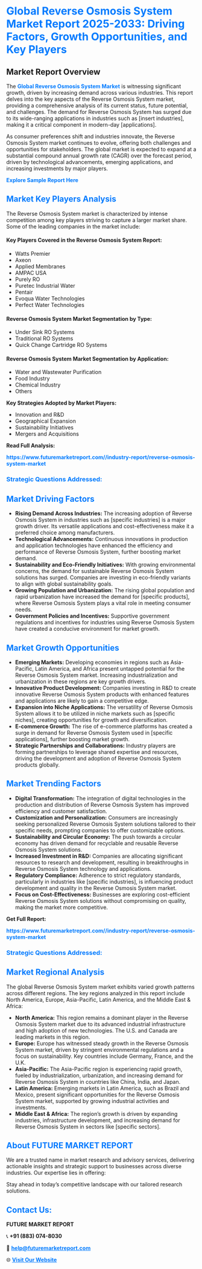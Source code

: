 <h1 style="color: #007BFF;">Global Reverse Osmosis System Market Report 2025-2033: Driving Factors, Growth Opportunities, and Key Players</h1>

<section id="overview">
<h2>Market Report Overview</h2>
<p>The <a href="https://www.futuremarketreport.com//industry-report/reverse-osmosis-system-market" style="color: #007BFF; text-decoration: none;"><strong>Global Reverse Osmosis System Market</strong></a> is witnessing significant growth, driven by increasing demand across various industries. This report delves into the key aspects of the Reverse Osmosis System market, providing a comprehensive analysis of its current status, future potential, and challenges. The demand for Reverse Osmosis System has surged due to its wide-ranging applications in industries such as [insert industries], making it a critical component in modern-day [applications].</p>
<p>As consumer preferences shift and industries innovate, the Reverse Osmosis System market continues to evolve, offering both challenges and opportunities for stakeholders. The global market is expected to expand at a substantial compound annual growth rate (CAGR) over the forecast period, driven by technological advancements, emerging applications, and increasing investments by major players.</p>
</section>

<section id="overview">
<p><a href="https://www.futuremarketreport.com//request-sample/reportId=88733" style="color: #007BFF; text-decoration: none;"><strong>Explore Sample Report Here</strong></a></p>
</section>

<section id="key-players">
<h2 style="color: #007BFF;">Market Key Players Analysis</h2>
<p>The Reverse Osmosis System market is characterized by intense competition among key players striving to capture a larger market share. Some of the leading companies in the market include:</p>
<h4>Key Players Covered in the Reverse Osmosis System Report:</h4>
<ul><li>Watts Premier</li><li>Axeon</li><li>Applied Membranes</li><li>AMPAC USA</li><li>Purely RO</li><li>Puretec Industrial Water</li><li>Pentair</li><li>Evoqua Water Technologies</li><li>Perfect Water Technologies</li></ul>
<h4>Reverse Osmosis System Market Segmentation by Type:</h4>
<ul><li>Under Sink RO Systems</li><li>Traditional RO Systems</li><li>Quick Change Cartridge RO Systems</li></ul>

<h4>Reverse Osmosis System Market Segmentation by Application:</h4>
<ul><li>Water and Wastewater Purification</li><li>Food Industry</li><li>Chemical Industry</li><li>Others</li></ul>
<p><strong>Key Strategies Adopted by Market Players:</strong></p>
<ul>
<li>Innovation and R&D</li>
<li>Geographical Expansion</li>
<li>Sustainability Initiatives</li>
<li>Mergers and Acquisitions</li>
</ul>
</section>

<section>
<p><strong>Read Full Analysis: </strong></p><a href="https://www.futuremarketreport.com//industry-report/reverse-osmosis-system-market" style="color: #007BFF; text-decoration: none;"><strong>https://www.futuremarketreport.com//industry-report/reverse-osmosis-system-market</strong></a>
<h3 style="color: #007BFF;">Strategic Questions Addressed:</h3>
</section>

<section id="driving-factors">
<h2 style="color: #007BFF;">Market Driving Factors</h2>
<ul>
<li><strong>Rising Demand Across Industries:</strong> The increasing adoption of Reverse Osmosis System in industries such as [specific industries] is a major growth driver. Its versatile applications and cost-effectiveness make it a preferred choice among manufacturers.</li>
<li><strong>Technological Advancements:</strong> Continuous innovations in production and application technologies have enhanced the efficiency and performance of Reverse Osmosis System, further boosting market demand.</li>
<li><strong>Sustainability and Eco-Friendly Initiatives:</strong> With growing environmental concerns, the demand for sustainable Reverse Osmosis System solutions has surged. Companies are investing in eco-friendly variants to align with global sustainability goals.</li>
<li><strong>Growing Population and Urbanization:</strong> The rising global population and rapid urbanization have increased the demand for [specific products], where Reverse Osmosis System plays a vital role in meeting consumer needs.</li>
<li><strong>Government Policies and Incentives:</strong> Supportive government regulations and incentives for industries using Reverse Osmosis System have created a conducive environment for market growth.</li>
</ul>
</section>

<section id="growth-opportunities">
<h2 style="color: #007BFF;">Market Growth Opportunities</h2>
<ul>
<li><strong>Emerging Markets:</strong> Developing economies in regions such as Asia-Pacific, Latin America, and Africa present untapped potential for the Reverse Osmosis System market. Increasing industrialization and urbanization in these regions are key growth drivers.</li>
<li><strong>Innovative Product Development:</strong> Companies investing in R&D to create innovative Reverse Osmosis System products with enhanced features and applications are likely to gain a competitive edge.</li>
<li><strong>Expansion into Niche Applications:</strong> The versatility of Reverse Osmosis System allows it to be utilized in niche markets such as [specific niches], creating opportunities for growth and diversification.</li>
<li><strong>E-commerce Growth:</strong> The rise of e-commerce platforms has created a surge in demand for Reverse Osmosis System used in [specific applications], further boosting market growth.</li>
<li><strong>Strategic Partnerships and Collaborations:</strong> Industry players are forming partnerships to leverage shared expertise and resources, driving the development and adoption of Reverse Osmosis System products globally.</li>
</ul>
</section>

<section id="trending-factors">
<h2 style="color: #007BFF;">Market Trending Factors</h2>
<ul>
<li><strong>Digital Transformation:</strong> The integration of digital technologies in the production and distribution of Reverse Osmosis System has improved efficiency and customer satisfaction.</li>
<li><strong>Customization and Personalization:</strong> Consumers are increasingly seeking personalized Reverse Osmosis System solutions tailored to their specific needs, prompting companies to offer customizable options.</li>
<li><strong>Sustainability and Circular Economy:</strong> The push towards a circular economy has driven demand for recyclable and reusable Reverse Osmosis System solutions.</li>
<li><strong>Increased Investment in R&D:</strong> Companies are allocating significant resources to research and development, resulting in breakthroughs in Reverse Osmosis System technology and applications.</li>
<li><strong>Regulatory Compliance:</strong> Adherence to strict regulatory standards, particularly in industries like [specific industries], is influencing product development and quality in the Reverse Osmosis System market.</li>
<li><strong>Focus on Cost-Effectiveness:</strong> Businesses are exploring cost-efficient Reverse Osmosis System solutions without compromising on quality, making the market more competitive.</li>
</ul>
</section>

<section>
<p><strong>Get Full Report: </strong></p><a href="https://www.futuremarketreport.com//industry-report/reverse-osmosis-system-market" style="color: #007BFF; text-decoration: none;"><strong>https://www.futuremarketreport.com//industry-report/reverse-osmosis-system-market</strong></a>
<h3 style="color: #007BFF;">Strategic Questions Addressed:</h3>
</section>


<section id="regional-analysis">
<h2 style="color: #007BFF;">Market Regional Analysis</h2>
<p>The global Reverse Osmosis System market exhibits varied growth patterns across different regions. The key regions analyzed in this report include North America, Europe, Asia-Pacific, Latin America, and the Middle East & Africa:</p>
<ul>
<li><strong>North America:</strong> This region remains a dominant player in the Reverse Osmosis System market due to its advanced industrial infrastructure and high adoption of new technologies. The U.S. and Canada are leading markets in this region.</li>
<li><strong>Europe:</strong> Europe has witnessed steady growth in the Reverse Osmosis System market, driven by stringent environmental regulations and a focus on sustainability. Key countries include Germany, France, and the U.K.</li>
<li><strong>Asia-Pacific:</strong> The Asia-Pacific region is experiencing rapid growth, fueled by industrialization, urbanization, and increasing demand for Reverse Osmosis System in countries like China, India, and Japan.</li>
<li><strong>Latin America:</strong> Emerging markets in Latin America, such as Brazil and Mexico, present significant opportunities for the Reverse Osmosis System market, supported by growing industrial activities and investments.</li>
<li><strong>Middle East & Africa:</strong> The region’s growth is driven by expanding industries, infrastructure development, and increasing demand for Reverse Osmosis System in sectors like [specific sectors].</li>
</ul>
</section>

<footer>
<h2 style="color: #007BFF;">About FUTURE MARKET REPORT</h2>
<p>We are a trusted name in market research and advisory services, delivering actionable insights and strategic support to businesses across diverse industries. Our expertise lies in offering:</p>

<p>Stay ahead in today’s competitive landscape with our tailored research solutions.</p>

<h2 style="color: #007BFF;">Contact Us:</h2>
<p><strong>FUTURE MARKET REPORT</strong></p>
<p>📞 <strong>+91 (883) 074-8030</strong></p>
<p>📧 <strong><a href="mailto:help@futuremarketreport.com" style="color: #007BFF;">help@futuremarketreport.com</a></strong></p>
<p>🌐 <strong><a href="https://www.futuremarketreport.com/" style="color: #007BFF;">Visit Our Website</a></strong></p>
</footer>